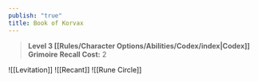 ```yaml
---
publish: "true"
title: Book of Korvax
---
```

> **Level 3 [[Rules/Character Options/Abilities/Codex/index|Codex]] Grimoire**
> **Recall Cost:** 2

![[Levitation]]
![[Recant]]
![[Rune Circle]]
